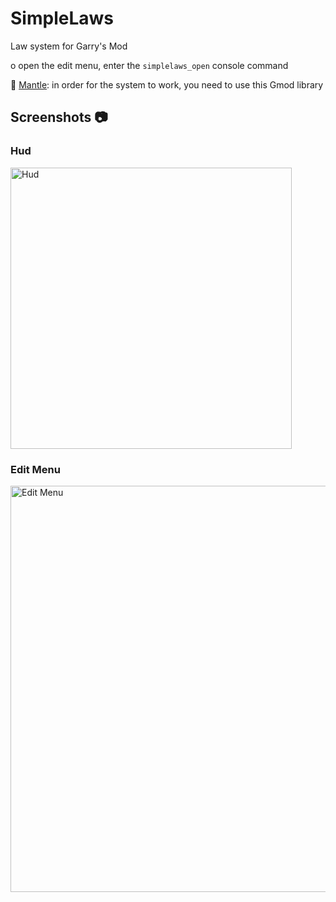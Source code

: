 # SimpleLaws
Law system for Garry's Mod

o open the edit menu, enter the `simplelaws_open` console command

🔧 [Mantle](https://github.com/darkfated/mantle): in order for the system to work, you need to use this Gmod library

## Screenshots 📷
### Hud
<img src="https://github.com/darkfated/simplelaws/assets/49955245/dda4fe18-6c38-4175-9761-c40e7c922720" width="450" alt="Hud">

### Edit Menu
<img src="https://github.com/darkfated/simplelaws/assets/49955245/ed4d7bcf-5135-4417-b6bf-8102eda15a61" width="650" alt="Edit Menu">
